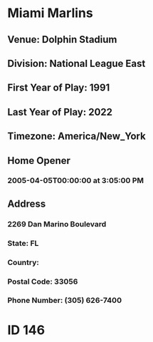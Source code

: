 # Miami Marlins
## Venue: Dolphin Stadium
## Division: National League East
## First Year of Play: 1991
## Last Year of Play: 2022
## Timezone: America/New_York
## Home Opener
### 2005-04-05T00:00:00 at 3:05:00 PM
## Address
### 2269 Dan Marino Boulevard
### State: FL
### Country: 
### Postal Code: 33056
### Phone Number: (305) 626-7400
# ID 146